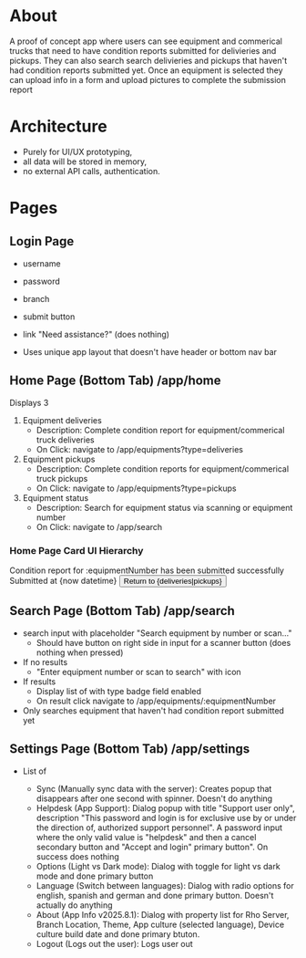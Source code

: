 # About
A proof of concept app where users can see equipment and commerical trucks that need to have condition reports submitted for delivieries and pickups. They can also search search delivieries and pickups that haven't had condition reports submitted yet. Once an equipment is selected they can upload info in a form and upload pictures to complete the submission report


# Architecture

- Purely for UI/UX prototyping, 
- all data will be stored in memory, 
- no external API calls, authentication.

# Pages

## Login Page
- username
- password
- branch
- submit button
- link "Need assistance?" (does nothing)

- Uses unique app layout that doesn't have header or bottom nav bar

## Home Page (Bottom Tab) /app/home
Displays 3 <HomeCard />

1. Equipment deliveries
    - Description: Complete condition report for equipment/commerical truck deliveries
    - On Click: navigate to /app/equipments?type=deliveries
2. Equipment pickups
    - Description: Complete condition reports for equipment/commerical truck pickups
    - On Click: navigate to /app/equipments?type=pickups
3. Equipment status
    - Description: Search for equipment status via scanning or equipment number
    - On Click: navigate to /app/search

### Home Page Card UI Hierarchy

<HomeCard>
    <Icon blue />  <Count blue />
    <Title large emphasized />
    <Description subtle />
</HomeCard>




## Equipment List Page (Type = Pickup or Delivery) /app/equipments?type=:type
- Display list of <EquipmentCard /> without the type badge
- On click navigate to the equipment detail page for that equipment

### Equipment Card UI Hierarchy

<EquipmentCard>
    <Image left-side-of-card />
    <Content>
        <NeedByTime light-gray />
        <EquipmentNumber large empahsized />
        <Description subtle />
    </Content>
    <TypeBadge top-left-of-card optional />
</EquipmentCard>


## Equipment Detail Page /app/equipments/:equipmentNumber
- Display <EquipmentDetailHeaderCard /> at top of page
- Fixed at bottom of page display primary button to "Add Condition Report" with a plus icon.
    - On click navigate to /app/equipments/condition-report/:equipmentNumber


### Equipment Detail Header UI Hierarchy

<EquipmentDetailHeaderCard>
    <Image left-side-of-card />
    <Content>
        <EquipmentNumber large empahsized />
        <Description subtle />
        <Branch light-gray semibold />
        <NeedByTime lighter-gray />
    </Content>
    <GPSIconButton top-left-of-card>Find</GPSIconButton>
</EquipmentDetailHeaderCard>


## Condition Report /app/equipments/condition-report/:equipmentNumber
- Display <EquipmentDetailHeaderCard /> at top of page
- Fixed at bottom of page is side by side Cancel (secondary) and Submit (primary) buttons
- Condition Report Form
    - Number Input "Hour Meter"
    - Equipment photos file inputs
- On successful submit navigate to /app/equipments/condition-report/success/:equipmentNumber


### Photo File Inputs
- Number of photo file inputs/layout varys based on the 'cat' field of an equipment.
    - Cat < 1000: Layout 1 -> 2 vertically stacked photo inputs
    - 1000 < cat < 2000: Layout 2 -> 3 row grid of inputs. first row has two inputs, middle row has one, last row has two inputs
    - 2000 < cat: Layout 3 -> List of 20 photo inputs


### Photo File UI
- If has file uploaded: bg, icons are green, otherwise red for no file
- whole card is drop zone for file input or clickable for dialog

<PhotoInputCard content-centered>
    <PhotoIcon />
    <PhotoLabel />
    {!hasFile && <Text>Tap to add photo</Text>}
    {hasFile && <Text>File name</Text>}
</PhotoInputCard>


## Condition Report Success /app/equipments/condition-report/success/:equipmentNumber
- Does not have page header
- Centered Card
- Button to navigate back to pickup or delivires list depdendent on equipment type

<ReportSuccessCard>
    <GreenCheckmarkIcon green-bg />
    <Title>Report Submitted Successfully</Title>
    <Description>Condition report for :equipmentNumber has been submitted successfully</Description>
    <Text>Submitted at {now datetime}</Text>
    <Button primary>Return to {deliveries|pickups}</Button>
</ReportSuccessCard>


## Search Page (Bottom Tab) /app/search
- search input with placeholder "Search equipment by number or scan..."
    - Should have button on right side in input for a scanner button (does nothing when pressed)
- If no results 
    - "Enter equipment number or scan to search" with icon
- If results
    - Display list of <EquipmentCard /> with type badge field enabled
    - On result click navigate to /app/equipments/:equipmentNumber
- Only searches equipment that haven't had condition report submitted yet



## Settings Page (Bottom Tab) /app/settings
- List of <ListOption />
    - Sync (Manually sync data with the server): Creates popup that disappears after one second with spinner. Doesn't do anything
    - Helpdesk (App Support): Dialog popup with title "Support user only", description "This password and login is for exclusive use by or under the direction of, authorized support personnel". A password input where the only valid value is "helpdesk" and then a cancel secondary button and "Accept and login" primary button". On success does nothing
    - Options (Light vs Dark mode): Dialog with toggle for light vs dark mode and done primary button
    - Language (Switch between languages): Dialog with radio options for english, spanish and german and done primary button. Doesn't actually do anything
    - About (App Info v2025.8.1): Dialog with property list for Rho Server, Branch Location, Theme, App culture (selected language), Device culture build date and done primary btuton.
    - Logout (Logs out the user): Logs user out


<ListOption flex>
    <Content flex-grow>
        <Title />
        <Description />
    </Content>
    <Icon />
</ListOption>


# App UI Shell
- Entirely designed for mobile viewports.
- Will have bottom tab bar that mimics what users would see in ios and android apps. The bottom bar should remain pinned to the bottom of the page
- Will have top header also similar to android and ios apps. All screens will have this header unless otherwise specified. The header should remain pinned to the top of the page
- Content should be sandwhiched between navbar and header.